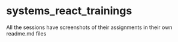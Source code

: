 # systems_react_trainings

All the sessions have screenshots of their assignments in their own readme.md files 
